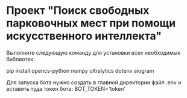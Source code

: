 # Проект "Поиск свободных парковочных мест при помощи искусственного интеллекта"

Выполните следующую команду для установки всех необходимых библиотек:

pip install opencv-python numpy ultralytics dotenv aiogram

Для запуска бота нужно создать в главной директории файл .env и вставить туда токен бота: BOT_TOKEN='token'

